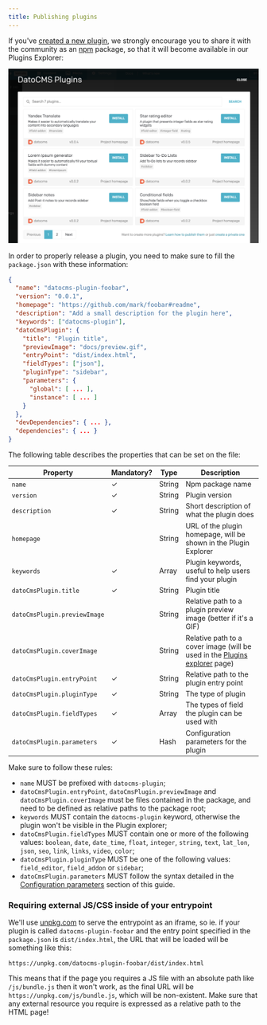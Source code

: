 ```yaml
---
title: Publishing plugins
---
```


If you've [created a new plugin](/docs/plugins/creating-a-new-plugin/), we strongly encourage you to share it with the community as an [npm](https://www.npmjs.com/) package, so that it will become available in our Plugins Explorer:

![foo](../../images/plugins/explorer.png)

In order to properly release a plugin, you need to make sure to fill the `package.json` with these information:

```json
{
  "name": "datocms-plugin-foobar",
  "version": "0.0.1",
  "homepage": "https://github.com/mark/foobar#readme",
  "description": "Add a small description for the plugin here",
  "keywords": ["datocms-plugin"],
  "datoCmsPlugin": {
    "title": "Plugin title",
    "previewImage": "docs/preview.gif",
    "entryPoint": "dist/index.html",
    "fieldTypes": ["json"],
    "pluginType": "sidebar",
    "parameters": {
      "global": [ ... ],
      "instance": [ ... ]
    }
  },
  "devDependencies": { ... },
  "dependencies": { ... }
}
```

The following table describes the properties that can be set on the file:

Property                     | Mandatory? | Type           | Description
-----------------------------| ---------- |----------------|------------
`name`                       | ✓          | String         | Npm package name
`version`                    | ✓          | String         | Plugin version
`description`                | ✓          | String         | Short description of what the plugin does
`homepage`                   |            | String         | URL of the plugin homepage, will be shown in the Plugin Explorer
`keywords`                   | ✓          | Array<String>  | Plugin keywords, useful to help users find your plugin
`datoCmsPlugin.title`        | ✓          | String         | Plugin title
`datoCmsPlugin.previewImage` |            | String         | Relative path to a plugin preview image (better if it's a GIF)
`datoCmsPlugin.coverImage`   |            | String         | Relative path to a cover image (will be used in the [Plugins explorer](https://www.datocms.com/plugins/) page)
`datoCmsPlugin.entryPoint`   | ✓          | String         | Relative path to the plugin entry point
`datoCmsPlugin.pluginType`   | ✓          | String         | The type of plugin
`datoCmsPlugin.fieldTypes`   | ✓          | Array<String>  | The types of field the plugin can be used with
`datoCmsPlugin.parameters`   | ✓          | Hash           | Configuration parameters for the plugin

Make sure to follow these rules:

* `name` MUST be prefixed with `datocms-plugin`;
* `datoCmsPlugin.entryPoint`, `datoCmsPlugin.previewImage` and `datoCmsPlugin.coverImage` must be files contained in the package, and need to be defined as relative paths to the package root;
* `keywords` MUST contain the `datocms-plugin` keyword, otherwise the plugin won't be visible in the Plugin explorer;
* `datoCmsPlugin.fieldTypes` MUST contain one or more of the following values: `boolean`, `date`, `date_time`, `float`, `integer`, `string`, `text`, `lat_lon`, `json`, `seo`, `link`, `links`, `video`, `color`;
* `datoCmsPlugin.pluginType` MUST be one of the following values: `field_editor`, `field_addon` or `sidebar`;
* `datoCmsPlugin.parameters` MUST follow the syntax detailed in the [Configuration parameters](/docs/plugins/creating-a-new-plugin/#configuration-parameters) section of this guide.

### Requiring external JS/CSS inside of your entrypoint

We'll use [unpkg.com](https://unpkg.com/) to serve the entrypoint as an iframe, so ie. if your plugin is called `datocms-plugin-foobar` and the entry point specified in the `package.json` is `dist/index.html`, the URL that will be loaded will be something like this:

```
https://unpkg.com/datocms-plugin-foobar/dist/index.html
```

This means that if the page you requires a JS file with an absolute path like `/js/bundle.js` then it won't work, as the final URL will be `https://unpkg.com/js/bundle.js`, which will be non-existent. Make sure that any external resource you require is expressed as a relative path to the HTML page!
